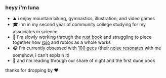 ### heyy i'm luna
- ⛰️ i enjoy mountain biking, gymnastics, illustration, and video games
- 🎓 i'm in my second year of community college studying for my associates in science
- 🌱 i'm slowly working through the [rust book](https://youtube.com/playlist?list=PLai5B987bZ9CoVR-QEIN9foz4QCJ0H2Y8&si=PJkahmRPFla8veoK) and struggling to piece together how [rojo](https://rojo.space/) and roblox as a whole works
- 🎧 i'm currently obsessed with [100 gecs](https://youtu.be/M6MV1nxxGf8) (their [noise resonates](https://youtu.be/vaBFLNWnQ0E) with me somehow, i can't explain it)
- 📖 and i'm reading through our share of night and the first dune book

thanks for dropping by ❤️

<!--
**Hyphena/Hyphena** is a ✨ _special_ ✨ repository because its `README.md` (this file) appears on your GitHub profile.

Here are some ideas to get you started:

- 🔭 I’m currently working on ...
- 🌱 I’m currently learning ...
- 👯 I’m looking to collaborate on ...
- 🤔 I’m looking for help with ...
- 💬 Ask me about ...
- 📫 How to reach me: ...
- 😄 Pronouns: ...
- ⚡ Fun fact: ...
-->
